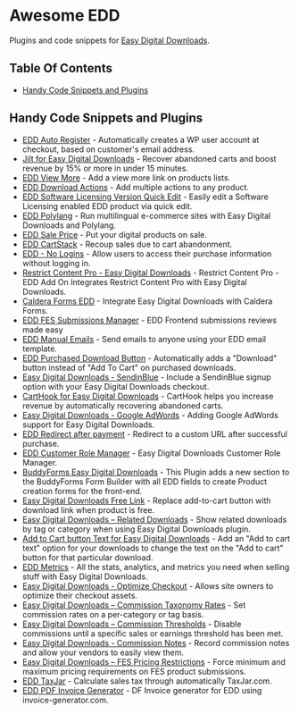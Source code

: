 # Awesome EDD
Plugins and code snippets for [Easy Digital Downloads](https://easydigitaldownloads.com/).

## Table Of Contents
* [Handy Code Snippets and Plugins](#handy-code-snippets-and-plugins)

## Handy Code Snippets and Plugins
* [EDD Auto Register](https://wordpress.org/plugins/edd-auto-register/) - Automatically creates a WP user account at checkout, based on customer's email address.
* [Jilt for Easy Digital Downloads](https://wordpress.org/plugins/jilt-for-edd/) - Recover abandoned carts and boost revenue by 15% or more in under 15 minutes.
* [EDD View More](https://wordpress.org/plugins/edd-view-more/) - Add a view more link on products lists.
* [EDD Download Actions](https://wordpress.org/plugins/edd-download-actions/) - Add multiple actions to any product.
* [EDD Software Licensing Version Quick Edit](https://wordpress.org/plugins/edd-software-licensing-version-quick-edit/) - Easily edit a Software Licensing enabled EDD product via quick edit.
* [EDD Polylang](https://github.com/grappler/edd-polylang/) - Run multilingual e-commerce sites with Easy Digital Downloads and Polylang.
* [EDD Sale Price](https://wordpress.org/plugins/edd-sale-price/) - Put your digital products on sale.
* [EDD CartStack](https://github.com/FacetWP/edd-cartstack) - Recoup sales due to cart abandonment.
* [EDD - No Logins](https://github.com/FacetWP/edd-no-logins) - Allow users to access their purchase information without logging in.
* [Restrict Content Pro - Easy Digital Downloads](https://wordpress.org/plugins/restrict-content-pro-edd-add-on/) - Restrict Content Pro - EDD Add On Integrates Restrict Content Pro with Easy Digital Downloads.
* [Caldera Forms EDD](https://wordpress.org/plugins/caldera-forms-edd/) - Integrate Easy Digital Downloads with Caldera Forms.
* [EDD FES Submissions Manager](https://wordpress.org/plugins/edd-fes-submissions-manager/) - EDD Frontend submissions reviews made easy
* [EDD Manual Emails](https://wordpress.org/plugins/edd-manual-emails/) - Send emails to anyone using your EDD email template.
* [EDD Purchased Download Button](https://wordpress.org/plugins/edd-purchased-download-button/) - Automatically adds a "Download" button instead of "Add To Cart" on purchased downloads.
* [Easy Digital Downloads - SendinBlue](https://wordpress.org/plugins/easy-digital-downloads-sendinblue/) - Include a SendinBlue signup option with your Easy Digital Downloads checkout.
* [CartHook for Easy Digital Downloads](https://wordpress.org/plugins/carthook-for-easy-digital-downloads/) - CartHook helps you increase revenue by automatically recovering abandoned carts.
* [Easy Digital Downloads - Google AdWords](https://wordpress.org/plugins/edd-google-adwords/) - Adding Google AdWords support for Easy Digital Downloads.
* [EDD Redirect after payment](https://wordpress.org/plugins/edd-simple-after-payment-redirect/) - Redirect to a custom URL after successful purchase.
* [EDD Customer Role Manager](https://wordpress.org/plugins/edd-simple-after-payment-redirect/) - Easy Digital Downloads Customer Role Manager.
* [BuddyForms Easy Digital Downloads](https://github.com/BuddyForms/BuddyForms-Easy-Digital-Downloads) - This Plugin adds a new section to the BuddyForms Form Builder with all EDD fields to create Product creation forms for the front-end.
* [Easy Digital Downloads Free Link](https://github.com/BuddyForms/BuddyForms-Easy-Digital-Downloads) - Replace add-to-cart button with download link when product is free.
* [Easy Digital Downloads – Related Downloads](https://wordpress.org/plugins/easy-digital-downloads-related-downloads/) - Show related downloads by tag or category when using Easy Digital Downloads plugin.
* [Add to Cart button Text for Easy Digital Downloads](https://wordpress.org/plugins/edd-add-to-cart-text/) - Add an "Add to cart text" option for your downloads to change the text on the "Add to cart" button for that particular download.
* [EDD Metrics](https://github.com/scottopolis/edd-metrics) - All the stats, analytics, and metrics you need when selling stuff with Easy Digital Downloads.
* [Easy Digital Downloads - Optimize Checkout](https://github.com/cklosowski/edd-checkout-optimizer) - Allows site owners to optimize their checkout assets.
* [Easy Digital Downloads – Commission Taxonomy Rates](https://wordpress.org/plugins/edd-commission-taxonomy-rates/) - Set commission rates on a per-category or tag basis.
* [Easy Digital Downloads – Commission Thresholds](https://wordpress.org/plugins/edd-commission-thresholds/) - Disable commissions until a specific sales or earnings threshold has been met.
* [Easy Digital Downloads - Commission Notes](https://github.com/davidsherlock/edd-commission-notes) - Record commission notes and allow your vendors to easily view them.
* [Easy Digital Downloads – FES Pricing Restrictions](https://wordpress.org/plugins/edd-fes-pricing-restrictions/) - Force minimum and maximum pricing requirements on FES product submissions.
* [EDD TaxJar](https://wordpress.org/plugins/edd-taxjar/) - Calculate sales tax through automatically TaxJar.com.
* [EDD PDF Invoice Generator](https://wordpress.org/plugins/edd-invoiced/) - DF Invoice generator for EDD using invoice-generator.com.
